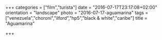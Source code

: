 +++
categories = ["film","turista"]
date = "2016-07-17T23:17:08+02:00"
orientation = "landscape"
photo = "2016-07-17-aguamarina"
tags = ["venezuela","choroní","ilford","hp5","black & white","caribe"]
title = "Aguamarina"

+++
